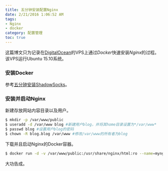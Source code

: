 ```yaml
---
title: 五分钟安装配置Nginx
date: 2/21/2016 1:06:52 AM 
tags: 
- Nginx
- docker
category: 配置管理
toc: true
---
```


这篇博文只为记录在[DigitalOcean](http://www.digitalocean.com/?refcode=3436a2bbee6d)的VPS上通过*Docker*快速安装*Nginx*的过程。该VPS运行Ubuntu 15.10系统。

### 安装Docker
参考[五分钟安装ShadowSocks](/2016/02/21/五分钟安装ShadowSocks/#安装Docker)。
### 安装并启动Nginx
新建存放网站内容目录以及用户。
``` bash
$ mkdir -p /var/www/public
$ useradd -d /var/www blog #新建用户blog，并将其home目录设置为*/var/www*
$ passwd blog #设置用户blog的密码
$ chown -R blog.blog /var/www #修改/var/www的所有者为blog
```
下载并且启动Nginx的Docker容器。
``` bash
$ docker run -d -v /var/www/public:/usr/share/nginx/html:ro --name=mynginx -p 80:80 --restart=always nginx
```
大功告成。
